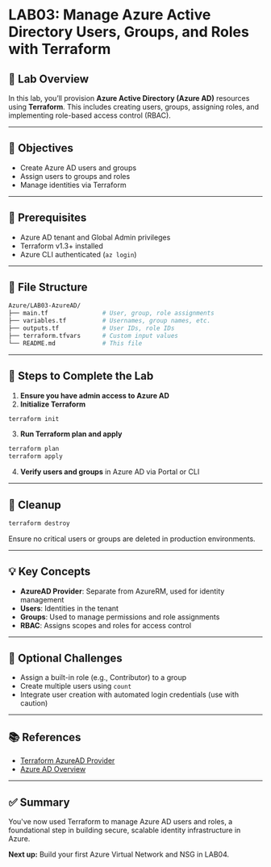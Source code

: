 # LAB03: Manage Azure Active Directory Users, Groups, and Roles with Terraform

## 📝 Lab Overview

In this lab, you’ll provision **Azure Active Directory (Azure AD)** resources using **Terraform**. This includes creating users, groups, assigning roles, and implementing role-based access control (RBAC).

---

## 🎯 Objectives

- Create Azure AD users and groups
- Assign users to groups and roles
- Manage identities via Terraform

---

## 🧰 Prerequisites

- Azure AD tenant and Global Admin privileges
- Terraform v1.3+ installed
- Azure CLI authenticated (`az login`)

---

## 📁 File Structure

```bash
Azure/LAB03-AzureAD/
├── main.tf               # User, group, role assignments
├── variables.tf          # Usernames, group names, etc.
├── outputs.tf            # User IDs, role IDs
├── terraform.tfvars      # Custom input values
└── README.md             # This file
```

---

## 🚀 Steps to Complete the Lab

1. **Ensure you have admin access to Azure AD**
2. **Initialize Terraform**
```bash
terraform init
```
3. **Run Terraform plan and apply**
```bash
terraform plan
terraform apply
```
4. **Verify users and groups** in Azure AD via Portal or CLI

---

## 🧼 Cleanup

```bash
terraform destroy
```
Ensure no critical users or groups are deleted in production environments.

---

## 💡 Key Concepts

- **AzureAD Provider**: Separate from AzureRM, used for identity management
- **Users**: Identities in the tenant
- **Groups**: Used to manage permissions and role assignments
- **RBAC**: Assigns scopes and roles for access control

---

## 🧪 Optional Challenges

- Assign a built-in role (e.g., Contributor) to a group
- Create multiple users using `count`
- Integrate user creation with automated login credentials (use with caution)

---

## 📚 References

- [Terraform AzureAD Provider](https://registry.terraform.io/providers/hashicorp/azuread/latest/docs)
- [Azure AD Overview](https://learn.microsoft.com/en-us/azure/active-directory/)

---

## ✅ Summary

You've now used Terraform to manage Azure AD users and roles, a foundational step in building secure, scalable identity infrastructure in Azure.

**Next up:** Build your first Azure Virtual Network and NSG in LAB04.